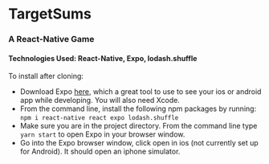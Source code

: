 <h1>TargetSums</h1>
<h3>A React-Native Game</h3>

<h4>Technologies Used: React-Native, Expo, lodash.shuffle</h4>

<p>To install after cloning: 
	<ul>
	   <li>Download Expo <a href="https://docs.expo.io/versions/latest/introduction/installation/">here</a>, which a great tool to use to see your ios or android app while developing. You will also need Xcode. </li> 
	   <li>From the command line, install the following npm packages by running: 
	     <code>npm i react-native react expo lodash.shuffle</code></li>
	   <li>Make sure you are in the project directory.  From the command line type <code>yarn start</code> to open  		Expo in your browser window.</li>
	   <li>Go into the Expo browser window, click open in ios (not currently set up for Android).  It should open an iphone simulator.</li>

</p>

